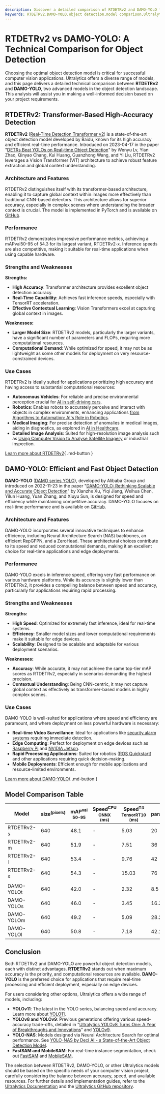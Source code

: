 ```yaml
---
description: Discover a detailed comparison of RTDETRv2 and DAMO-YOLO for object detection. Learn about their performance, strengths, and ideal use cases.
keywords: RTDETRv2,DAMO-YOLO,object detection,model comparison,Ultralytics,computer vision,real-time detection,AI models,deep learning
---
```


# RTDETRv2 vs DAMO-YOLO: A Technical Comparison for Object Detection

Choosing the optimal object detection model is critical for successful computer vision applications. Ultralytics offers a diverse range of models, and this page delivers a detailed technical comparison between **RTDETRv2** and **DAMO-YOLO**, two advanced models in the object detection landscape. This analysis will assist you in making a well-informed decision based on your project requirements.

<script async src="https://cdn.jsdelivr.net/npm/chart.js"></script>
<script defer src="../../javascript/benchmark.js"></script>

<canvas id="modelComparisonChart" width="1024" height="400" active-models='["RTDETRv2", "DAMO-YOLO"]'></canvas>

## RTDETRv2: Transformer-Based High-Accuracy Detection

**RTDETRv2** ([Real-Time Detection Transformer v2](https://github.com/lyuwenyu/RT-DETR/tree/main/rtdetrv2_pytorch#readme)) is a state-of-the-art object detection model developed by Baidu, known for its high accuracy and efficient real-time performance. Introduced on 2023-04-17 in the paper "[DETRs Beat YOLOs on Real-time Object Detection](https://arxiv.org/abs/2304.08069)" by Wenyu Lv, Yian Zhao, Qinyao Chang, Kui Huang, Guanzhong Wang, and Yi Liu, RTDETRv2 leverages a Vision Transformer (ViT) architecture to achieve robust feature extraction and global context understanding.

### Architecture and Features

RTDETRv2 distinguishes itself with its transformer-based architecture, enabling it to capture global context within images more effectively than traditional CNN-based detectors. This architecture allows for superior accuracy, especially in complex scenes where understanding the broader context is crucial. The model is implemented in PyTorch and is available on [GitHub](https://github.com/lyuwenyu/RT-DETR/tree/main/rtdetrv2_pytorch).

### Performance

RTDETRv2 demonstrates impressive performance metrics, achieving a mAPval50-95 of 54.3 for its largest variant, RTDETRv2-x. Inference speeds are also competitive, making it suitable for real-time applications when using capable hardware.

### Strengths and Weaknesses

**Strengths:**

- **High Accuracy**: Transformer architecture provides excellent object detection accuracy.
- **Real-Time Capability**: Achieves fast inference speeds, especially with TensorRT acceleration.
- **Effective Contextual Learning**: Vision Transformers excel at capturing global context in images.

**Weaknesses:**

- **Larger Model Size**: RTDETRv2 models, particularly the larger variants, have a significant number of parameters and FLOPs, requiring more computational resources.
- **Computational Demand**: While optimized for speed, it may not be as lightweight as some other models for deployment on very resource-constrained devices.

### Use Cases

RTDETRv2 is ideally suited for applications prioritizing high accuracy and having access to substantial computational resources:

- **Autonomous Vehicles**: For reliable and precise environmental perception crucial for [AI in self-driving cars](https://www.ultralytics.com/solutions/ai-in-self-driving).
- **Robotics**: Enables robots to accurately perceive and interact with objects in complex environments, enhancing applications [from Algorithms to Automation: AI's Role in Robotics](https://www.ultralytics.com/blog/from-algorithms-to-automation-ais-role-in-robotics).
- **Medical Imaging**: For precise detection of anomalies in medical images, aiding in diagnostics, as explored in [AI in Healthcare](https://www.ultralytics.com/solutions/ai-in-healthcare).
- **Detailed Image Analysis**: Suited for high-resolution image analysis such as [Using Computer Vision to Analyse Satellite Imagery](https://www.ultralytics.com/blog/using-computer-vision-to-analyse-satellite-imagery) or industrial inspection.

[Learn more about RTDETRv2](https://docs.ultralytics.com/models/rtdetr/){ .md-button }

## DAMO-YOLO: Efficient and Fast Object Detection

**DAMO-YOLO** ([DAMO series YOLO](https://github.com/tinyvision/DAMO-YOLO/blob/master/README.md)), developed by Alibaba Group and introduced on 2022-11-23 in the paper "[DAMO-YOLO: Rethinking Scalable and Accurate Object Detection](https://arxiv.org/abs/2211.15444v2)" by Xianzhe Xu, Yiqi Jiang, Weihua Chen, Yilun Huang, Yuan Zhang, and Xiuyu Sun, is designed for speed and efficiency while maintaining competitive accuracy. DAMO-YOLO focuses on real-time performance and is available on [GitHub](https://github.com/tinyvision/DAMO-YOLO).

### Architecture and Features

DAMO-YOLO incorporates several innovative techniques to enhance efficiency, including Neural Architecture Search (NAS) backbones, an efficient RepGFPN, and a ZeroHead. These architectural choices contribute to its speed and reduced computational demands, making it an excellent choice for real-time applications and edge deployments.

### Performance

DAMO-YOLO excels in inference speed, offering very fast performance on various hardware platforms. While its accuracy is slightly lower than RTDETRv2, it provides a compelling balance between speed and accuracy, particularly for applications requiring rapid processing.

### Strengths and Weaknesses

**Strengths:**

- **High Speed**: Optimized for extremely fast inference, ideal for real-time systems.
- **Efficiency**: Smaller model sizes and lower computational requirements make it suitable for edge devices.
- **Scalability**: Designed to be scalable and adaptable for various deployment scenarios.

**Weaknesses:**

- **Accuracy**: While accurate, it may not achieve the same top-tier mAP scores as RTDETRv2, especially in scenarios demanding the highest precision.
- **Contextual Understanding**: Being CNN-centric, it may not capture global context as effectively as transformer-based models in highly complex scenes.

### Use Cases

DAMO-YOLO is well-suited for applications where speed and efficiency are paramount, and where deployment on less powerful hardware is necessary:

- **Real-time Video Surveillance**: Ideal for applications like [security alarm systems](https://docs.ultralytics.com/guides/security-alarm-system/) requiring immediate detection.
- **Edge Computing**: Perfect for deployment on edge devices such as [Raspberry Pi](https://docs.ultralytics.com/guides/raspberry-pi/) and [NVIDIA Jetson](https://docs.ultralytics.com/guides/nvidia-jetson/).
- **Rapid Processing Applications**: Suited for robotics ([ROS Quickstart](https://docs.ultralytics.com/guides/ros-quickstart/)) and other applications requiring quick decision-making.
- **Mobile Deployments**: Efficient enough for mobile applications and resource-limited environments.

[Learn more about DAMO-YOLO](https://github.com/tinyvision/DAMO-YOLO/blob/master/README.md){ .md-button }

## Model Comparison Table

| Model      | size<sup>(pixels) | mAP<sup>val<br>50-95 | Speed<sup>CPU ONNX<br>(ms) | Speed<sup>T4 TensorRT10<br>(ms) | params<sup>(M) | FLOPs<sup>(B) |
| ---------- | ----------------- | -------------------- | -------------------------- | ------------------------------- | -------------- | ------------- |
| RTDETRv2-s | 640               | 48.1                 | -                          | 5.03                            | 20             | 60            |
| RTDETRv2-m | 640               | 51.9                 | -                          | 7.51                            | 36             | 100           |
| RTDETRv2-l | 640               | 53.4                 | -                          | 9.76                            | 42             | 136           |
| RTDETRv2-x | 640               | 54.3                 | -                          | 15.03                           | 76             | 259           |
|            |                   |                      |                            |                                 |                |               |
| DAMO-YOLOt | 640               | 42.0                 | -                          | 2.32                            | 8.5            | 18.1          |
| DAMO-YOLOs | 640               | 46.0                 | -                          | 3.45                            | 16.3           | 37.8          |
| DAMO-YOLOm | 640               | 49.2                 | -                          | 5.09                            | 28.2           | 61.8          |
| DAMO-YOLOl | 640               | 50.8                 | -                          | 7.18                            | 42.1           | 97.3          |

## Conclusion

Both RTDETRv2 and DAMO-YOLO are powerful object detection models, each with distinct advantages. **RTDETRv2** stands out when maximum accuracy is the priority, and computational resources are available. **DAMO-YOLO** is the preferred choice for applications that require real-time processing and efficient deployment, especially on edge devices.

For users considering other options, Ultralytics offers a wide range of models, including:

- **YOLOv11**: The latest in the YOLO series, balancing speed and accuracy. Learn more about [YOLO11](https://docs.ultralytics.com/models/yolo11/).
- **YOLOv8 and YOLOv9**: Previous generations offering various speed-accuracy trade-offs, detailed in "[Ultralytics YOLOv8 Turns One: A Year of Breakthroughs and Innovations](https://www.ultralytics.com/blog/ultralytics-yolov8-turns-one-a-year-of-breakthroughs-and-innovations)" and [YOLOv9](https://docs.ultralytics.com/models/yolov9/).
- **YOLO-NAS**: Models designed via Neural Architecture Search for optimal performance. See [YOLO-NAS by Deci AI - a State-of-the-Art Object Detection Model](https://docs.ultralytics.com/models/yolo-nas/).
- **FastSAM and MobileSAM**: For real-time instance segmentation, check out [FastSAM](https://docs.ultralytics.com/models/fast-sam/) and [MobileSAM](https://docs.ultralytics.com/models/mobile-sam/).

The selection between RTDETRv2, DAMO-YOLO, or other Ultralytics models should be based on the specific needs of your computer vision project, carefully considering the balance between accuracy, speed, and available resources. For further details and implementation guides, refer to the [Ultralytics Documentation](https://docs.ultralytics.com/models/) and the [Ultralytics GitHub repository](https://github.com/ultralytics/ultralytics).
